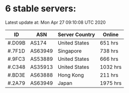 # 6 stable servers:

Latest update at: Mon Apr 27 09:10:08 UTC 2020

| ID | ASN | Server Country | Online |
| -- | --- | -------------- | ------ |
| #.D09B | AS174 | United States | 651 hrs |
| #.7F1D | AS63949 | Singapore | 738 hrs |
| #.9FC3 | AS53889 | United States | 666 hrs |
| #.C348 | AS35913 | United States | 1032 hrs |
| #.BD3E | AS63888 | Hong Kong | 211 hrs |
| #.2A79 | AS63949 | Japan | 1975 hrs |

